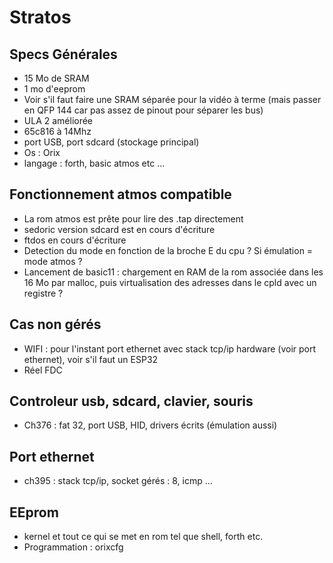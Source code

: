 # Stratos

## Specs Générales

* 15 Mo de SRAM
* 1 mo d'eeprom
* Voir s'il faut faire une SRAM séparée pour la vidéo à terme (mais passer en QFP 144 car pas assez de pinout pour séparer les bus)
* ULA 2 améliorée
* 65c816 à 14Mhz
* port USB, port sdcard (stockage principal)
* Os : Orix 
* langage : forth, basic atmos etc ...

## Fonctionnement atmos compatible
* La rom atmos est prête pour lire des .tap directement
* sedoric version sdcard est en cours d'écriture
* ftdos en cours d'écriture
* Detection du mode en fonction de la broche E du cpu ? Si émulation = mode atmos ?
* Lancement de basic11 : chargement en RAM de la rom associée dans les 16 Mo par malloc, puis virtualisation des adresses dans le cpld avec un registre ?

## Cas non gérés
* WIFI : pour l'instant port ethernet avec stack tcp/ip hardware (voir port ethernet), voir s'il faut un ESP32
* Réel FDC 

## Controleur usb, sdcard, clavier, souris

* Ch376 : fat 32, port USB, HID, drivers écrits (émulation aussi)

## Port ethernet 

* ch395 : stack tcp/ip, socket gérés : 8, icmp ...

## EEprom 
* kernel et tout ce qui se met en rom tel que shell, forth etc.
* Programmation : orixcfg
